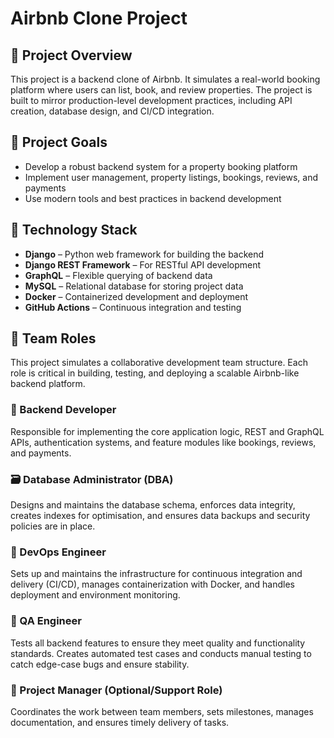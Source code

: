 # Airbnb Clone Project

## 🏁 Project Overview
This project is a backend clone of Airbnb. It simulates a real-world booking platform where users can list, book, and review properties. The project is built to mirror production-level development practices, including API creation, database design, and CI/CD integration.

## 🎯 Project Goals
- Develop a robust backend system for a property booking platform
- Implement user management, property listings, bookings, reviews, and payments
- Use modern tools and best practices in backend development

## 🧰 Technology Stack
- **Django** – Python web framework for building the backend
- **Django REST Framework** – For RESTful API development
- **GraphQL** – Flexible querying of backend data
- **MySQL** – Relational database for storing project data
- **Docker** – Containerized development and deployment
- **GitHub Actions** – Continuous integration and testing

## 👥 Team Roles

This project simulates a collaborative development team structure. Each role is critical in building, testing, and deploying a scalable Airbnb-like backend platform.

### 🔧 Backend Developer
Responsible for implementing the core application logic, REST and GraphQL APIs, authentication systems, and feature modules like bookings, reviews, and payments.

### 🗃️ Database Administrator (DBA)
Designs and maintains the database schema, enforces data integrity, creates indexes for optimisation, and ensures data backups and security policies are in place.

### 🚀 DevOps Engineer
Sets up and maintains the infrastructure for continuous integration and delivery (CI/CD), manages containerization with Docker, and handles deployment and environment monitoring.

### 🧪 QA Engineer
Tests all backend features to ensure they meet quality and functionality standards. Creates automated test cases and conducts manual testing to catch edge-case bugs and ensure stability.

### 📑 Project Manager (Optional/Support Role)
Coordinates the work between team members, sets milestones, manages documentation, and ensures timely delivery of tasks.

